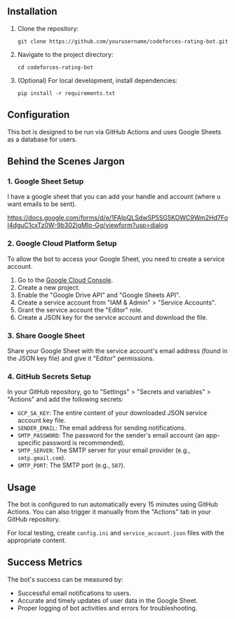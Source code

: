 ## Installation
1. Clone the repository:
   ```
   git clone https://github.com/yourusername/codeforces-rating-bot.git
   ```
2. Navigate to the project directory:
   ```
   cd codeforces-rating-bot
   ```
3. (Optional) For local development, install dependencies:
   ```
   pip install -r requirements.txt
   ```

## Configuration

This bot is designed to be run via GitHub Actions and uses Google Sheets as a database for users.

## Behind the Scenes Jargon

### 1. Google Sheet Setup

I have a google sheet that you can add your handle and account (where u want emails to be sent).

https://docs.google.com/forms/d/e/1FAIpQLSdwSP5SG5KOWC9Wm2Hd7FoI4dguC1cxTz0W-9b302IqMlo-Gg/viewform?usp=dialog


### 2. Google Cloud Platform Setup

To allow the bot to access your Google Sheet, you need to create a service account.

1.  Go to the [Google Cloud Console](https://console.cloud.google.com/).
2.  Create a new project.
3.  Enable the "Google Drive API" and "Google Sheets API".
4.  Create a service account from "IAM & Admin" > "Service Accounts".
5.  Grant the service account the "Editor" role.
6.  Create a JSON key for the service account and download the file.

### 3. Share Google Sheet

Share your Google Sheet with the service account's email address (found in the JSON key file) and give it "Editor" permissions.

### 4. GitHub Secrets Setup

In your GitHub repository, go to "Settings" > "Secrets and variables" > "Actions" and add the following secrets:

*   `GCP_SA_KEY`: The entire content of your downloaded JSON service account key file.
*   `SENDER_EMAIL`: The email address for sending notifications.
*   `SMTP_PASSWORD`: The password for the sender's email account (an app-specific password is recommended).
*   `SMTP_SERVER`: The SMTP server for your email provider (e.g., `smtp.gmail.com`).
*   `SMTP_PORT`: The SMTP port (e.g., `587`).

## Usage

The bot is configured to run automatically every 15 minutes using GitHub Actions. You can also trigger it manually from the "Actions" tab in your GitHub repository.

For local testing, create `config.ini` and `service_account.json` files with the appropriate content.

## Success Metrics

The bot's success can be measured by:

*   Successful email notifications to users.
*   Accurate and timely updates of user data in the Google Sheet.
*   Proper logging of bot activities and errors for troubleshooting.